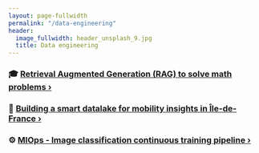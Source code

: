 ```yaml
---
layout: page-fullwidth
permalink: "/data-engineering"
header:
  image_fullwidth: header_unsplash_9.jpg
  title: Data engineering
---
```


### 🎓 [Retrieval Augmented Generation (RAG) to solve math problems ›](/projects/rag-math-problem-solver//)

### 🚴 [Building a smart datalake for mobility insights in Île-de-France ›](/projects/datalake/)


### ⚙️ [MlOps - Image classification continuous training pipeline ›](/projects/mlops-image-classification/)

